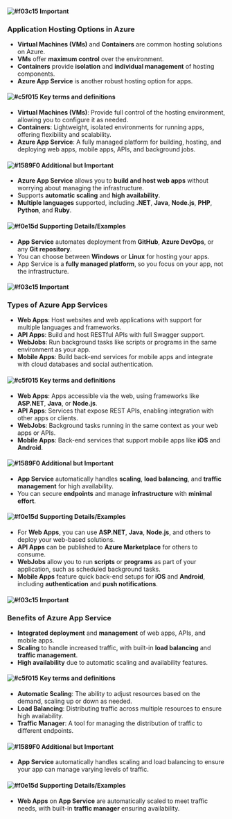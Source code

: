 #### ![#f03c15](https://placehold.co/15x15/f03c15/f03c15.png) **Important**
### Application Hosting Options in Azure
- **Virtual Machines (VMs)** and **Containers** are common hosting solutions on Azure.
- **VMs** offer **maximum control** over the environment.
- **Containers** provide **isolation** and **individual management** of hosting components.
- **Azure App Service** is another robust hosting option for apps.

#### ![#c5f015](https://placehold.co/15x15/c5f015/c5f015.png) **Key terms and definitions**
- **Virtual Machines (VMs)**: Provide full control of the hosting environment, allowing you to configure it as needed.
- **Containers**: Lightweight, isolated environments for running apps, offering flexibility and scalability.
- **Azure App Service**: A fully managed platform for building, hosting, and deploying web apps, mobile apps, APIs, and background jobs.

#### ![#1589F0](https://placehold.co/15x15/1589F0/1589F0.png) **Additional but Important**
- **Azure App Service** allows you to **build and host web apps** without worrying about managing the infrastructure.
- Supports **automatic scaling** and **high availability**.
- **Multiple languages** supported, including **.NET**, **Java**, **Node.js**, **PHP**, **Python**, and **Ruby**.

#### ![#f0e15d](https://placehold.co/15x15/f0e15d/f0e15d.png) **Supporting Details/Examples**
- **App Service** automates deployment from **GitHub**, **Azure DevOps**, or any **Git repository**.
- You can choose between **Windows** or **Linux** for hosting your apps.
- App Service is a **fully managed platform**, so you focus on your app, not the infrastructure.

#### ![#f03c15](https://placehold.co/15x15/f03c15/f03c15.png) **Important**
### Types of Azure App Services
- **Web Apps**: Host websites and web applications with support for multiple languages and frameworks.
- **API Apps**: Build and host RESTful APIs with full Swagger support.
- **WebJobs**: Run background tasks like scripts or programs in the same environment as your app.
- **Mobile Apps**: Build back-end services for mobile apps and integrate with cloud databases and social authentication.

#### ![#c5f015](https://placehold.co/15x15/c5f015/c5f015.png) **Key terms and definitions**
- **Web Apps**: Apps accessible via the web, using frameworks like **ASP.NET**, **Java**, or **Node.js**.
- **API Apps**: Services that expose REST APIs, enabling integration with other apps or clients.
- **WebJobs**: Background tasks running in the same context as your web apps or APIs.
- **Mobile Apps**: Back-end services that support mobile apps like **iOS** and **Android**.

#### ![#1589F0](https://placehold.co/15x15/1589F0/1589F0.png) **Additional but Important**
- **App Service** automatically handles **scaling**, **load balancing**, and **traffic management** for high availability.
- You can secure **endpoints** and manage **infrastructure** with **minimal effort**.

#### ![#f0e15d](https://placehold.co/15x15/f0e15d/f0e15d.png) **Supporting Details/Examples**
- For **Web Apps**, you can use **ASP.NET**, **Java**, **Node.js**, and others to deploy your web-based solutions.
- **API Apps** can be published to **Azure Marketplace** for others to consume.
- **WebJobs** allow you to run **scripts** or **programs** as part of your application, such as scheduled background tasks.
- **Mobile Apps** feature quick back-end setups for **iOS** and **Android**, including **authentication** and **push notifications**.

#### ![#f03c15](https://placehold.co/15x15/f03c15/f03c15.png) **Important**
### Benefits of Azure App Service
- **Integrated deployment** and **management** of web apps, APIs, and mobile apps.
- **Scaling** to handle increased traffic, with built-in **load balancing** and **traffic management**.
- **High availability** due to automatic scaling and availability features.

#### ![#c5f015](https://placehold.co/15x15/c5f015/c5f015.png) **Key terms and definitions**
- **Automatic Scaling**: The ability to adjust resources based on the demand, scaling up or down as needed.
- **Load Balancing**: Distributing traffic across multiple resources to ensure high availability.
- **Traffic Manager**: A tool for managing the distribution of traffic to different endpoints.

#### ![#1589F0](https://placehold.co/15x15/1589F0/1589F0.png) **Additional but Important**
- **App Service** automatically handles scaling and load balancing to ensure your app can manage varying levels of traffic.

#### ![#f0e15d](https://placehold.co/15x15/f0e15d/f0e15d.png) **Supporting Details/Examples**
- **Web Apps** on **App Service** are automatically scaled to meet traffic needs, with built-in **traffic manager** ensuring availability.
